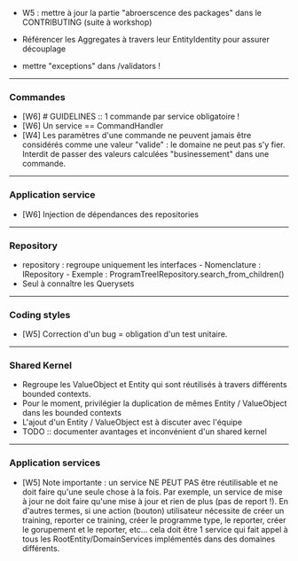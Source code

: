 
- W5 : mettre à jour la partie "abroerscence des packages" dans le CONTRIBUTING (suite à workshop)

- Référencer les Aggregates à travers leur EntityIdentity pour assurer découplage

- mettre "exceptions" dans /validators !

-------------------------------

### Commandes

- [W6] # GUIDELINES :: 1 commande par service obligatoire !
- [W6] Un service == CommandHandler
 - [W4] Les paramètres d'une commande ne peuvent jamais être considérés comme une valeur "valide" : 
 le domaine ne peut pas s'y fier. Interdit de passer des valeurs calculées "businessement" dans une commande.


-------------------------------

### Application service

- [W6] Injection de dépendances des repositories

-------------------------------

### Repository

- repository : regroupe uniquement les interfaces
      - Nomenclature : IRepository
      - Exemple : ProgramTreeIRepository.search_from_children()
- Seul à connaître les Querysets

-------------------------------

### Coding styles

- [W5] Correction d'un bug = obligation d'un test unitaire.

-------------------------------

### Shared Kernel

- Regroupe les ValueObject et Entity qui sont réutilisés à travers différents bounded contexts.
- Pour le moment, privilégier la duplication de mêmes Entity / ValueObject dans les bounded contexts 
- L'ajout d'un Entity / ValueObject est à discuter avec l'équipe
- TODO :: documenter avantages et inconvénient d'un shared kernel
   

-------------------------------

### Application services

- [W5] Note importante : un service NE PEUT PAS être réutilisable et ne doit faire qu'une seule chose à la fois.
Par exemple, un service de mise à jour ne doit faire qu'une mise à jour et rien de plus (pas de report !).
En d'autres termes, si une action (bouton) utilisateur nécessite de créer un training, reporter ce training, créer le programme type, le reporter, créer le gorupement et le reporter, etc... cela doit être 1 service qui fait appel à tous les RootEntity/DomainServices implémentés dans des domaines différents.

